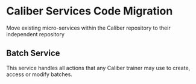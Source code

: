 # Caliber Services Code Migration

Move existing micro-services within the Caliber repository to their independent
repository

## Batch Service

This service handles all actions that any Caliber trainer may use 
to create, access or modify batches.